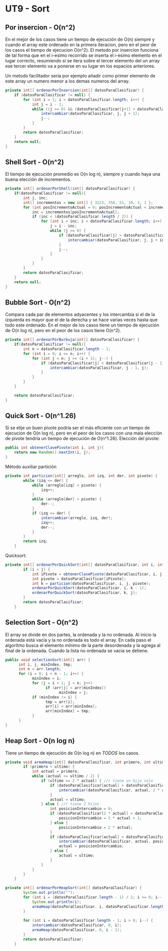 # UT9 - Sort

## Por insercion - O(n^2)
En el mejor de los casos tiene un tiempo de ejecución de O(n) siempre y cuando el array este ordenado en la primera iteracion, pero en el peor de los casos el tiempo de ejecucion O(n^2).
El metodo por insercion funciona de tal forma que en el i-esimo recorrido se inserta el i-esimo elemento en el lugar correcto, resumiendo si se itera sobre el tercer elemento del un array ese tercer elemento va a ponerse en su lugar en los espacios anteriores.

Un metodo facilitador seria por ejemplo añadir como primer elemento de este array un numero menor a los demas numeros del array.

```java
private int[] ordenarPorInsercion(int[] datosParaClasificar) {
	if (datosParaClasificar != null) {
		for (int i = 1; i < datosParaClasificar.length; i++) {
			int j = i - 1;
			while ((j >= 0) && (datosParaClasificar[j+1] < datosParaClasificar[j])) {
				intercambiar(datosParaClasificar, j, j + 1);
				j--;
			}
		}
		return datosParaClasificar;
	}
	return null;
}
```

## Shell Sort - O(n^2)
El tiempo de ejecución promedio es O(n log n), siempre y cuando haya una buena elección de incrementos.
```java
private int[] ordenarPorShell(int[] datosParaClasificar) {
	if(datosParaClasificar != null){
		int j, inc;
		int[] incrementos = new int[] { 3223, 358, 51, 10, 3, 1 };
		for (int posIncrementoActual = 0; posIncrementoActual < incrementos.length; posIncrementoActual++) {
			inc = incrementos[posIncrementoActual];
			if (inc < (datosParaClasificar.length / 2)) {
				for (int i = inc; i < datosParaClasificar.length; i++) {
					j = i - inc;
					while (j >= 0) {
						if (datosParaClasificar[j] > datosParaClasificar[j + inc]) {
							intercambiar(datosParaClasificar, j, j + inc);
						}
						j--;
					}
				}
			}
		}
		return datosParaClasificar;
	}
	return null;
}
```

## Bubble Sort - O(n^2)

Compara cada par de elementos adyacentes y los intercambia si el de la izquierda es mayor que el de la derecha y se hace varias veces hasta que todo este ordenado.
En el mejor de los casos tiene un tiempo de ejecución de O(n log n), pero en el peor de los casos tiene O(n^2).
```java
private int[] ordenarPorBurbuja(int[] datosParaClasificar) {
	if(datosParaClasificar != null){
		int n = datosParaClasificar.length - 1;
		for (int i = 0; i <= n; i++) {
			for (int j = n; j >= (i + 1); j--) {
				if (datosParaClasificar[j] < datosParaClasificar[j - 1]) {
					intercambiar(datosParaClasificar, j - 1, j);
				}
			}
		}
	}

	return datosParaClasificar;
}
```


## Quick Sort - O(n^1.26)
Si se elije un buen pivote podría ser el más eficiente con un tiempo de ejecucion de O(n log n), pero en el peor de los casos con una mala elección de pivote tendría un tiempo de ejecución de O(n^1.26).
Elección del pivote:
```java
public int obtenerClavePivote(int i, int j){
	return new Random().nextInt(i, j);
}					
```
Método auxiliar partición
```java
private int particion(int[] arreglo, int izq, int der, int pivote) {
		while (izq <= der) {
			while (arreglo[izq] < pivote) {
				izq++;
			}
			while (arreglo[der] > pivote) {
				der--;
			}
			if (izq <= der) {
				intercambiar(arreglo, izq, der);
				izq++;
				der--;
			}
		}
		return izq;
	}
```
Quicksort:
```java
private int[] ordenarPorQuickSort(int[] datosParaClasificar, int i, int j) {
		if (i < j) {
			int iPivote = obtenerClavePivote(datosParaClasificar, i, j);
			int pivote = datosParaClasificar[iPivote];
			int k = particion(datosParaClasificar, i, j, pivote);
			ordenarPorQuickSort(datosParaClasificar, i, k - 1);
			ordenarPorQuickSort(datosParaClasificar, k, j);
		}
		return datosParaClasificar;
	}
```


## Selection Sort - O(n^2)

El array se divide en dos partes, la ordenada y la no ordenada. Al inicio la ordenada está vacía y la no ordenada es todo el array. En cada paso el algoritmo busca el elemento mínimo de la parte desordenada y la agrega al final de la ordenada. Cuando la lista no ordenada se vacía se detiene. 

```java
public void selectionSort(int[] arr) {
      int i, j, minIndex, tmp;
      int n = arr.length;
      for (i = 0; i < n - 1; i++) {
            minIndex = i;
            for (j = i + 1; j < n; j++)
                  if (arr[j] < arr[minIndex])
                        minIndex = j;
            if (minIndex != i) {
                  tmp = arr[i];
                  arr[i] = arr[minIndex];
                  arr[minIndex] = tmp;
            }
      }
}
```

## Heap Sort - O(n log n)
Tiene un tiempo de ejecución de O(n log n) en *TODOS* los casos. 

```java
private void armaHeap(int[] datosParaClasificar, int primero, int ultimo) {
		if (primero < ultimo) {
			int actual = primero;
			while (actual <= ultimo / 2) {
				if (ultimo == 2 * actual) { //r tiene un hijo solo
					if (datosParaClasificar[actual] > datosParaClasificar[actual * 2]) {
						intercambiar(datosParaClasificar, actual, 2 * actual);
					}
					actual = ultimo;
				} else { //r tiene 2 hijos
					int posicionIntercambio = 0;
					if (datosParaClasificar[2 * actual] > datosParaClasificar[2 * actual + 1]) {
						posicionIntercambio = 2 * actual + 1;
					} else {
						posicionIntercambio = 2 * actual;
					}
					if (datosParaClasificar[actual] > datosParaClasificar[posicionIntercambio]) {
						intercambiar(datosParaClasificar, actual, posicionIntercambio);
						actual = posicionIntercambio;
					} else {
						actual = ultimo;
					}
				}
			}
		}
	}

private int[] ordenarPorHeapSort(int[] datosParaClasificar) {
		System.out.println("");
		for (int i = (datosParaClasificar.length - 1) / 2; i >= 0; i--) { //Armo el heap inicial de n-1 div 2 hasta 0
			System.out.println(i);
			armaHeap(datosParaClasificar, i, datosParaClasificar.length - 1);
		}
			
		for (int i = datosParaClasificar.length - 1; i > 0; i--) {
			intercambiar(datosParaClasificar, 0, i);
			armaHeap(datosParaClasificar, 0, i - 1);
		}
		return datosParaClasificar;
	}
```
